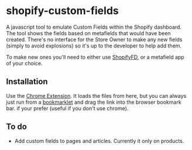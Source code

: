 shopify-custom-fields
=====================

A javascript tool to emulate Custom Fields within the Shopify dashboard. The tool shows the fields based on metafields that would have been created. There's no interface for the Store Owner to make any new fields (simply to avoid explosions) so it's up to the developer to help add them.

To make new ones you'll need to either use [ShopifyFD](http://shopify.freakdesign.com.au/), or a metafield app of your choice. 

Installation
------------

Use the [Chrome Extension](https://chrome.google.com/webstore/detail/custom-fields-for-shopify/alfplfpobekffinigeidgmmfjollghln). It loads the files from here, but you can always just run from a [bookmarklet](https://rawgithub.com/freakdesign/shopify-custom-fields/master/installation.html) and drag the link into the browser bookmark bar. if your prefer (useful if you don't use chrome).


To do
-----

* Add custom fields to pages and articles. Currently it only on products.